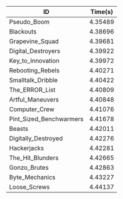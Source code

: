 |ID|Time(s)|
|-|-|
|Pseudo_Boom|4.35489|
|Blackouts|4.38696|
|Grapevine_Squad|4.39681|
|Digital_Destroyers|4.39922|
|Key_to_Innovation|4.39972|
|Rebooting_Rebels|4.40271|
|Smalltalk_Dribble|4.40422|
|The_ERROR_List|4.40809|
|Artful_Maneuvers|4.40848|
|Computer_Crew|4.41076|
|Pint_Sized_Benchwarmers|4.41678|
|Beasts|4.42011|
|Digitally_Destroyed|4.42276|
|Hackerjacks|4.42281|
|The_Hit_Blunders|4.42665|
|Gonzo_Brutes|4.42863|
|Byte_Mechanics|4.43227|
|Loose_Screws|4.44137|
